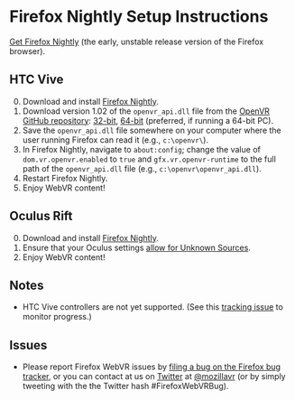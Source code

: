 <!--
title: Firefox
section: browsers
keywords: [browsers, firefox]
-->

# Firefox Nightly Setup Instructions

[Get Firefox Nightly](https://nightly.mozilla.org/) (the early, unstable release version of the Firefox browser).


## HTC Vive

0. Download and install [Firefox Nightly](https://nightly.mozilla.org/).
0. Download version 1.02 of the `openvr_api.dll` file from the [OpenVR GitHub repository](https://github.com/ValveSoftware/openvr/): [32-bit](https://github.com/ValveSoftware/openvr/raw/master/bin/win32/openvr_api.dll), [64-bit](https://github.com/ValveSoftware/openvr/raw/master/bin/win64/openvr_api.dll) (preferred, if running a 64-bit PC).
0. Save the `openvr_api.dll` file somewhere on your computer where the user running Firefox can read it (e.g., `c:\openvr\`).
0. In Firefox Nightly, navigate to `about:config`; change the value of `dom.vr.openvr.enabled` to `true` and `gfx.vr.openvr-runtime` to the full path of the `openvr_api.dll` file (e.g., `c:\openvr\openvr_api.dll`).
0. Restart Firefox Nightly.
0. Enjoy WebVR content!


## Oculus Rift

0. Download and install [Firefox Nightly](https://nightly.mozilla.org/).
0. Ensure that your Oculus settings [allow for Unknown Sources](/headsets/oculus-rift#enabling-unknown-sources-setting-for-webvr-content).
0. Enjoy WebVR content!

## Notes

* HTC Vive controllers are not yet supported. (See this [tracking issue](https://bugzilla.mozilla.org/showdependencytree.cgi?id=1299926&hide_resolved=1) to monitor progress.)


## Issues

* Please report Firefox WebVR issues by [filing a bug on the Firefox bug tracker](https://bugzilla.mozilla.org/enter_bug.cgi?product=Core&component=General&status_whiteboard=[webvr]&cc=kgilbert@mozilla.com), or you can contact at us on [Twitter](https://twitter.com/) at [@mozillavr](https://twitter.com/mozillavr) (or by simply tweeting with the the Twitter hash #FirefoxWebVRBug).
